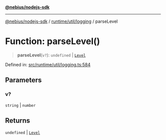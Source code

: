 [**@nebius/nodejs-sdk**](../../../../README.md)

---

[@nebius/nodejs-sdk](../../../../README.md) / [runtime/util/logging](../README.md) / parseLevel

# Function: parseLevel()

> **parseLevel**(`v?`): `undefined` \| [`Level`](../enumerations/Level.md)

Defined in: [src/runtime/util/logging.ts:584](https://github.com/nebius/nodejs-sdk/blob/a37d220b2851e3bf0d396cb03828d544f584df45/src/runtime/util/logging.ts#L584)

## Parameters

### v?

`string` | `number`

## Returns

`undefined` \| [`Level`](../enumerations/Level.md)
